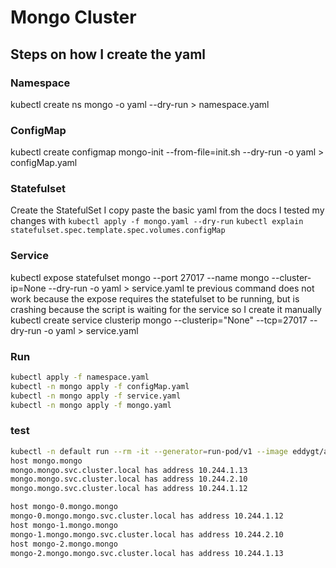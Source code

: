 # Mongo Cluster

## Steps on how I create the yaml

### Namespace
kubectl create ns mongo -o yaml --dry-run > namespace.yaml

### ConfigMap
kubectl create configmap mongo-init --from-file=init.sh --dry-run -o yaml > configMap.yaml

### Statefulset
Create the StatefulSet I copy paste the basic yaml from the docs
I tested my changes with `kubectl apply -f mongo.yaml --dry-run`
`kubectl explain statefulset.spec.template.spec.volumes.configMap`

### Service
kubectl expose statefulset mongo --port 27017 --name mongo --cluster-ip=None --dry-run -o yaml > service.yaml
te previous command does not work because the expose requires the statefulset to be running, but is crashing because the script is waiting for the service
so I create it manually
kubectl create service clusterip mongo --clusterip="None" --tcp=27017 --dry-run -o yaml > service.yaml

### Run
```bash
kubectl apply -f namespace.yaml
kubectl -n mongo apply -f configMap.yaml
kubectl -n mongo apply -f service.yaml
kubectl -n mongo apply -f mongo.yaml
```

### test
```bash
kubectl -n default run --rm -it --generator=run-pod/v1 --image eddygt/apphostname:1.0 mytest sh
host mongo.mongo
mongo.mongo.svc.cluster.local has address 10.244.1.13
mongo.mongo.svc.cluster.local has address 10.244.2.10
mongo.mongo.svc.cluster.local has address 10.244.1.12

host mongo-0.mongo.mongo
mongo-0.mongo.mongo.svc.cluster.local has address 10.244.1.12
host mongo-1.mongo.mongo
mongo-1.mongo.mongo.svc.cluster.local has address 10.244.2.10
host mongo-2.mongo.mongo
mongo-2.mongo.mongo.svc.cluster.local has address 10.244.1.13
```
